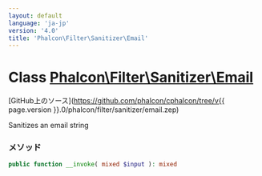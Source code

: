 ```yaml
---
layout: default
language: 'ja-jp'
version: '4.0'
title: 'Phalcon\Filter\Sanitizer\Email'
---
```


# Class [Phalcon\Filter\Sanitizer\Email](Phalcon_Filter_Sanitizer_Email)

[GitHub上のソース](https://github.com/phalcon/cphalcon/tree/v{{ page.version }}.0/phalcon/filter/sanitizer/email.zep)

Sanitizes an email string

### メソッド

```php
public function __invoke( mixed $input ): mixed
```